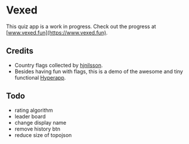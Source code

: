 # Vexed

This quiz app is a work in progress. Check out the progress at [www.vexed.fun](https://www.vexed.fun).

## Credits
 - Country flags collected by [hjnilsson](https://github.com/hjnilsson/country-flags). 
 - Besides having fun with flags, this is a demo of the awesome and tiny functional [Hyperapp](https://github.com/hyperapp/hyperapp).
 
## Todo

  - rating algorithm
  - leader board
  - change display name
  - remove history btn
  - reduce size of topojson





